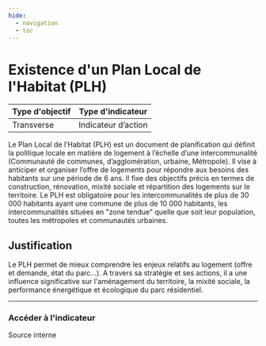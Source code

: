 ```yaml
---
hide:
  - navigation
  - toc
---
```

# Existence d'un Plan Local de l'Habitat (PLH) 


|Type d'objectif|Type d'indicateur|
|--|--|
|Transverse|Indicateur d’action|

Le  Plan  Local  de  l’Habitat  (PLH)  est  un  document  de  planification  qui  définit  la politique  locale  en  matière  de  logement  à  l’échelle  d’une  intercommunalité (Communauté de communes, d’agglomération, urbaine, Métropole). Il vise à anticiper et  organiser  l’offre  de  logements  pour  répondre  aux  besoins  des  habitants  sur  une période  de  6  ans.  Il  fixe  des  objectifs  précis  en  termes  de  construction,  rénovation, mixité sociale et répartition des logements sur le territoire. 
Le  PLH  est  obligatoire  pour les intercommunalités de plus de 30 000 habitants ayant une  commune  de  plus  de  10  000  habitants,  les  intercommunalités  situées en "zone tendue"  quelle  que  soit  leur  population,  toutes  les  métropoles  et  communautés urbaines. 

## Justification

Le  PLH  permet  de  mieux  comprendre  les  enjeux  relatifs  au  logement  (offre  et demande,  état  du  parc…).  A  travers  sa  stratégie  et  ses  actions,  il  a  une  influence significative  sur  l'aménagement  du  territoire,  la  mixité  sociale,  la  performance énergétique et écologique du parc résidentiel. 

---

### Accéder à l'indicateur

Source interne